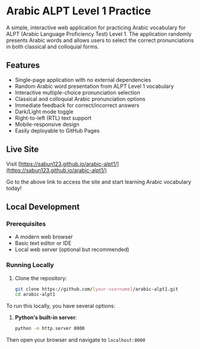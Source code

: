# Arabic ALPT Level 1 Practice

A simple, interactive web application for practicing Arabic vocabulary for ALPT (Arabic Language Proficiency Test) Level 1. The application randomly presents Arabic words and allows users to select the correct pronunciations in both classical and colloquial forms.

## Features

- Single-page application with no external dependencies
- Random Arabic word presentation from ALPT Level 1 vocabulary
- Interactive multiple-choice pronunciation selection
- Classical and colloquial Arabic pronunciation options
- Immediate feedback for correct/incorrect answers
- Dark/Light mode toggle
- Right-to-left (RTL) text support
- Mobile-responsive design
- Easily deployable to GitHub Pages

## Live Site

Visit [https://sabun123.github.io/arabic-alpt1/](https://sabun123.github.io/arabic-alpt1/)

Go to the above link to access the site and start learning Arabic vocabulary today!

## Local Development

### Prerequisites

- A modern web browser
- Basic text editor or IDE
- Local web server (optional but recommended)

### Running Locally

1. Clone the repository:
   ```bash
   git clone https://github.com/[your-username]/arabic-alpt1.git
   cd arabic-alpt1
   ```

To run this locally, you have several options:

1. **Python's built-in server**:
   ```bash
   python -m http.server 8000
   ```

Then open your browser and navigate to `localhost:8000`